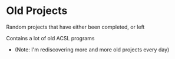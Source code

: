 # Old Projects
Random projects that have either been completed, or left

Contains a lot of old ACSL programs
  - (Note: I'm rediscovering more and more old projects every day)
